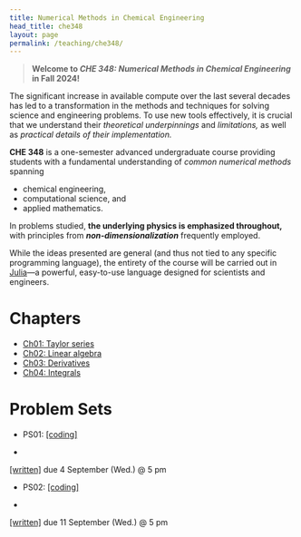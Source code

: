 ```yaml
---
title: Numerical Methods in Chemical Engineering
head_title: che348
layout: page
permalink: /teaching/che348/
---
```


> __Welcome to *CHE 348: Numerical Methods in Chemical Engineering* in Fall 2024!__

The significant increase in available compute over the last several decades has led to a transformation in the methods and techniques for solving science and engineering
problems. To use new tools effectively, it is crucial that we understand their *theoretical underpinnings* and *limitations,* as well as *practical details of their implementation.*

__CHE 348__ is a one-semester advanced undergraduate course providing students with a fundamental understanding of *common numerical methods* spanning

* chemical engineering,
* computational science, and
* applied mathematics.

In problems studied, __the underlying physics is emphasized throughout,__ with principles from __*non-dimensionalization*__ frequently employed.

While the ideas presented are general (and thus not tied to any specific programming language), the entirety of the course will be carried out in [Julia](https://julialang.org/)—a powerful, easy-to-use language designed for scientists and engineers.


# Chapters

- [Ch01: Taylor series](ch01-taylor-series.html)
- [Ch02: Linear algebra](ch02-linear-algebra.html)
- [Ch03: Derivatives](ch03-derivatives.html)
- [Ch04: Integrals](ch04-integrals.html)


# Problem Sets

- PS01:
[[coding]](ps01-qs.html)
+
[[written]](https://utexas.box.com/s/1uovknt55qymb12h1jwo817bd0vux8q5)
due 4 September (Wed.) @ 5 pm

- PS02:
[[coding]](ps02-qs.html)
+
[[written]](https://utexas.box.com/s/f8pcjul74tmbb4miyncy7ifzeg16esbf)
due 11 September (Wed.) @ 5 pm


